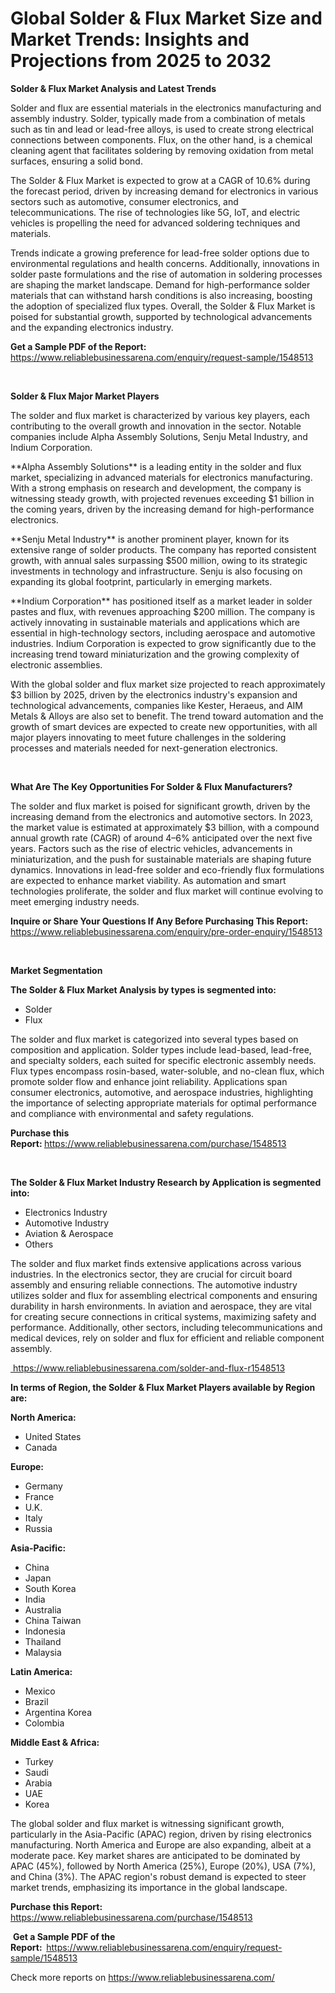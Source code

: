 <p><h1>Global Solder & Flux Market Size and Market Trends: Insights and Projections from 2025 to 2032</h1></p><p><strong>Solder & Flux Market Analysis and Latest Trends</strong></p>
<p><p>Solder and flux are essential materials in the electronics manufacturing and assembly industry. Solder, typically made from a combination of metals such as tin and lead or lead-free alloys, is used to create strong electrical connections between components. Flux, on the other hand, is a chemical cleaning agent that facilitates soldering by removing oxidation from metal surfaces, ensuring a solid bond.</p><p>The Solder & Flux Market is expected to grow at a CAGR of 10.6% during the forecast period, driven by increasing demand for electronics in various sectors such as automotive, consumer electronics, and telecommunications. The rise of technologies like 5G, IoT, and electric vehicles is propelling the need for advanced soldering techniques and materials.</p><p>Trends indicate a growing preference for lead-free solder options due to environmental regulations and health concerns. Additionally, innovations in solder paste formulations and the rise of automation in soldering processes are shaping the market landscape. Demand for high-performance solder materials that can withstand harsh conditions is also increasing, boosting the adoption of specialized flux types. Overall, the Solder & Flux Market is poised for substantial growth, supported by technological advancements and the expanding electronics industry.</p></p>
<p><strong>Get a Sample PDF of the Report:&nbsp;</strong> <a href="https://www.reliablebusinessarena.com/enquiry/request-sample/1548513?utm_campaign=1420&utm_medium=2&utm_source=Github&utm_content=ia&utm_term=01042025&utm_id=solder-flux">https://www.reliablebusinessarena.com/enquiry/request-sample/1548513</a></p>
<p>&nbsp;</p>
<p><strong>Solder & Flux Major Market Players</strong></p>
<p><p>The solder and flux market is characterized by various key players, each contributing to the overall growth and innovation in the sector. Notable companies include Alpha Assembly Solutions, Senju Metal Industry, and Indium Corporation. </p><p>**Alpha Assembly Solutions** is a leading entity in the solder and flux market, specializing in advanced materials for electronics manufacturing. With a strong emphasis on research and development, the company is witnessing steady growth, with projected revenues exceeding $1 billion in the coming years, driven by the increasing demand for high-performance electronics.</p><p>**Senju Metal Industry** is another prominent player, known for its extensive range of solder products. The company has reported consistent growth, with annual sales surpassing $500 million, owing to its strategic investments in technology and infrastructure. Senju is also focusing on expanding its global footprint, particularly in emerging markets.</p><p>**Indium Corporation** has positioned itself as a market leader in solder pastes and flux, with revenues approaching $200 million. The company is actively innovating in sustainable materials and applications which are essential in high-technology sectors, including aerospace and automotive industries. Indium Corporation is expected to grow significantly due to the increasing trend toward miniaturization and the growing complexity of electronic assemblies.</p><p>With the global solder and flux market size projected to reach approximately $3 billion by 2025, driven by the electronics industry's expansion and technological advancements, companies like Kester, Heraeus, and AIM Metals & Alloys are also set to benefit. The trend toward automation and the growth of smart devices are expected to create new opportunities, with all major players innovating to meet future challenges in the soldering processes and materials needed for next-generation electronics.</p></p>
<p>&nbsp;</p>
<p><strong>What Are The Key Opportunities For Solder & Flux Manufacturers?</strong></p>
<p><p>The solder and flux market is poised for significant growth, driven by the increasing demand from the electronics and automotive sectors. In 2023, the market value is estimated at approximately $3 billion, with a compound annual growth rate (CAGR) of around 4–6% anticipated over the next five years. Factors such as the rise of electric vehicles, advancements in miniaturization, and the push for sustainable materials are shaping future dynamics. Innovations in lead-free solder and eco-friendly flux formulations are expected to enhance market viability. As automation and smart technologies proliferate, the solder and flux market will continue evolving to meet emerging industry needs.</p></p>
<p><strong>Inquire or Share Your Questions If Any Before Purchasing This Report:</strong> <a href="https://www.reliablebusinessarena.com/enquiry/pre-order-enquiry/1548513?utm_campaign=1420&utm_medium=2&utm_source=Github&utm_content=ia&utm_term=01042025&utm_id=solder-flux">https://www.reliablebusinessarena.com/enquiry/pre-order-enquiry/1548513</a></p>
<p>&nbsp;</p>
<p><strong>Market Segmentation</strong></p>
<p><strong>The Solder & Flux Market Analysis by types is segmented into:</strong></p>
<p><ul><li>Solder</li><li>Flux</li></ul></p>
<p><p>The solder and flux market is categorized into several types based on composition and application. Solder types include lead-based, lead-free, and specialty solders, each suited for specific electronic assembly needs. Flux types encompass rosin-based, water-soluble, and no-clean flux, which promote solder flow and enhance joint reliability. Applications span consumer electronics, automotive, and aerospace industries, highlighting the importance of selecting appropriate materials for optimal performance and compliance with environmental and safety regulations.</p></p>
<p><strong>Purchase this Report:&nbsp;</strong><a href="https://www.reliablebusinessarena.com/purchase/1548513?utm_campaign=1420&utm_medium=2&utm_source=Github&utm_content=ia&utm_term=01042025&utm_id=solder-flux">https://www.reliablebusinessarena.com/purchase/1548513</a></p>
<p>&nbsp;</p>
<p><strong>The Solder & Flux Market Industry Research by Application is segmented into:</strong></p>
<p><ul><li>Electronics Industry</li><li>Automotive Industry</li><li>Aviation & Aerospace</li><li>Others</li></ul></p>
<p><p>The solder and flux market finds extensive applications across various industries. In the electronics sector, they are crucial for circuit board assembly and ensuring reliable connections. The automotive industry utilizes solder and flux for assembling electrical components and ensuring durability in harsh environments. In aviation and aerospace, they are vital for creating secure connections in critical systems, maximizing safety and performance. Additionally, other sectors, including telecommunications and medical devices, rely on solder and flux for efficient and reliable component assembly.</p></p>
<p><a href="https://www.reliablebusinessarena.com/solder-and-flux-r1548513?utm_campaign=1420&utm_medium=2&utm_source=Github&utm_content=ia&utm_term=01042025&utm_id=solder-flux">&nbsp;https://www.reliablebusinessarena.com/solder-and-flux-r1548513</a></p>
<p><strong>In terms of Region, the Solder & Flux Market Players available by Region are:</strong></p>
<p>
    <p> <strong> North America: </strong>
        <ul>
            <li>United States</li>
            <li>Canada</li>
        </ul>
        </p> 
    <p> <strong> Europe: </strong>
        <ul>
            <li>Germany</li>
            <li>France</li>
            <li>U.K.</li>
            <li>Italy</li>
            <li>Russia</li>
        </ul>
        </p> 
    <p> <strong> Asia-Pacific: </strong>
        <ul>
            <li>China</li>
            <li>Japan</li>
            <li>South Korea</li>
            <li>India</li>
            <li>Australia</li>
            <li>China Taiwan</li>
            <li>Indonesia</li>
            <li>Thailand</li>
            <li>Malaysia</li>
        </ul>
        </p> 
    <p> <strong> Latin America: </strong>
        <ul>
            <li>Mexico</li>
            <li>Brazil</li>
            <li>Argentina Korea</li>
            <li>Colombia</li>
        </ul>
        </p> 
    <p> <strong> Middle East & Africa: </strong>
        <ul>
            <li>Turkey</li>
            <li>Saudi</li>
            <li>Arabia</li>
            <li>UAE</li>
            <li>Korea</li>
        </ul>
    </p>
    </p>
<p><p>The global solder and flux market is witnessing significant growth, particularly in the Asia-Pacific (APAC) region, driven by rising electronics manufacturing. North America and Europe are also expanding, albeit at a moderate pace. Key market shares are anticipated to be dominated by APAC (45%), followed by North America (25%), Europe (20%), USA (7%), and China (3%). The APAC region's robust demand is expected to steer market trends, emphasizing its importance in the global landscape.</p></p>
<p><strong>Purchase this Report: </strong><a href="https://www.reliablebusinessarena.com/purchase/1548513?utm_campaign=1420&utm_medium=2&utm_source=Github&utm_content=ia&utm_term=01042025&utm_id=solder-flux">https://www.reliablebusinessarena.com/purchase/1548513</a></p>
<p>&nbsp;<strong>Get a Sample PDF of the Report:&nbsp;&nbsp;</strong><a href="https://www.reliablebusinessarena.com/enquiry/request-sample/1548513?utm_campaign=1420&utm_medium=2&utm_source=Github&utm_content=ia&utm_term=01042025&utm_id=solder-flux">https://www.reliablebusinessarena.com/enquiry/request-sample/1548513</a></p>
<p><strong></strong></p>
<p>Check more reports on <a href="https://www.reliablebusinessarena.com/?utm_campaign=1420&utm_medium=2&utm_source=Github&utm_content=ia&utm_term=01042025&utm_id=solder-flux">https://www.reliablebusinessarena.com/</a></p>